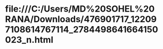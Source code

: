 # file:///C:/Users/MD%20SOHEL%20RANA/Downloads/476901717_122097108614767114_2784498641664150023_n.html
